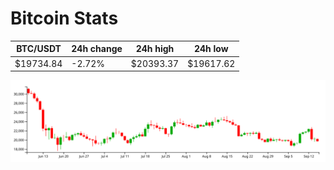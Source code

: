 # Bitcoin Stats

BTC/USDT|24h change|24h high|24h low|
|---|---|---|---|
|$19734.84|-2.72%|$20393.37|$19617.62|

<img src="./chart.svg">
